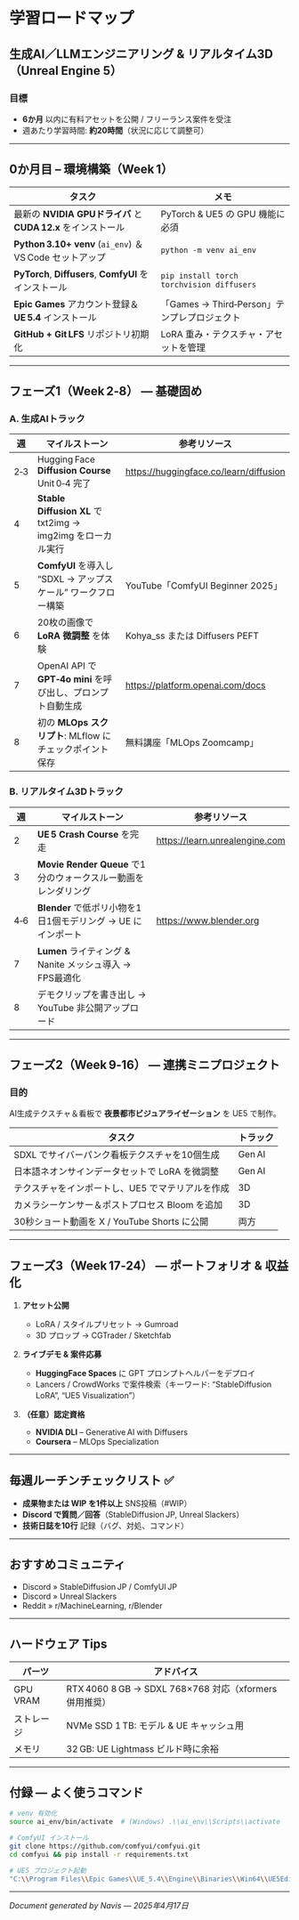 
# 学習ロードマップ  
## 生成AI／LLMエンジニアリング & リアルタイム3D（Unreal Engine 5）

### 目標
* **6か月** 以内に有料アセットを公開 / フリーランス案件を受注  
* 週あたり学習時間: **約20時間**（状況に応じて調整可）

---

## 0か月目 – 環境構築（Week 1）

| タスク | メモ |
|-------|------|
| 最新の **NVIDIA GPUドライバ** と **CUDA 12.x** をインストール | PyTorch & UE5 の GPU 機能に必須 |
| **Python 3.10+ venv** (`ai_env`) ＆ VS Code セットアップ | `python -m venv ai_env` |
| **PyTorch**, **Diffusers**, **ComfyUI** をインストール | `pip install torch torchvision diffusers` |
| **Epic Games** アカウント登録＆ **UE 5.4** インストール | 「Games → Third‑Person」テンプレプロジェクト |
| **GitHub + Git LFS** リポジトリ初期化 | LoRA 重み・テクスチャ・アセットを管理 |

---

## フェーズ1（Week 2‑8） — 基礎固め

### A. 生成AIトラック
| 週 | マイルストーン | 参考リソース |
|----|---------------|-------------|
| 2‑3 | Hugging Face **Diffusion Course** Unit 0‑4 完了 | <https://huggingface.co/learn/diffusion> |
| 4 | **Stable Diffusion XL** で txt2img → img2img をローカル実行 | |
| 5 | **ComfyUI** を導入し “SDXL → アップスケール” ワークフロー構築 | YouTube「ComfyUI Beginner 2025」 |
| 6 | 20枚の画像で **LoRA 微調整** を体験 | Kohya_ss または Diffusers PEFT |
| 7 | OpenAI API で **GPT‑4o mini** を呼び出し、プロンプト自動生成 | <https://platform.openai.com/docs> |
| 8 | 初の **MLOps スクリプト**: MLflow にチェックポイント保存 | 無料講座「MLOps Zoomcamp」 |

### B. リアルタイム3Dトラック
| 週 | マイルストーン | 参考リソース |
|----|----------------|-------------|
| 2 | **UE 5 Crash Course** を完走 | <https://learn.unrealengine.com> |
| 3 | **Movie Render Queue** で1分のウォークスルー動画をレンダリング | |
| 4‑6 | **Blender** で低ポリ小物を1日1個モデリング → UE にインポート | <https://www.blender.org> |
| 7 | **Lumen** ライティング & Nanite メッシュ導入 → FPS最適化 | |
| 8 | デモクリップを書き出し → YouTube 非公開アップロード | |

---

## フェーズ2（Week 9‑16） — 連携ミニプロジェクト

### 目的
AI生成テクスチャ＆看板で **夜景都市ビジュアライゼーション** を UE5 で制作。

| タスク | トラック |
|-------|---------|
| SDXL でサイバーパンク看板テクスチャを10個生成 | Gen AI |
| 日本語ネオンサインデータセットで LoRA を微調整 | Gen AI |
| テクスチャをインポートし、UE5 でマテリアルを作成 | 3D |
| カメラシーケンサー＆ポストプロセス Bloom を追加 | 3D |
| 30秒ショート動画を X / YouTube Shorts に公開 | 両方 |

---

## フェーズ3（Week 17‑24） — ポートフォリオ & 収益化

1. **アセット公開**  
   * LoRA / スタイルプリセット → Gumroad  
   * 3D プロップ → CGTrader / Sketchfab  

2. **ライブデモ & 案件応募**  
   * **HuggingFace Spaces** に GPT プロンプトヘルパーをデプロイ  
   * Lancers / CrowdWorks で案件検索（キーワード: “StableDiffusion LoRA”, “UE5 Visualization”）  

3. **（任意）認定資格**  
   * **NVIDIA DLI** – Generative AI with Diffusers  
   * **Coursera** – MLOps Specialization  

---

## 毎週ルーチンチェックリスト ✅

- **成果物または WIP を1件以上** SNS投稿（#WIP）  
- **Discord で質問／回答**（StableDiffusion JP, Unreal Slackers）  
- **技術日誌を10行** 記録（バグ、対処、コマンド）

---

## おすすめコミュニティ

* Discord » StableDiffusion JP / ComfyUI JP  
* Discord » Unreal Slackers  
* Reddit » r/MachineLearning, r/Blender  

---

## ハードウェア Tips

| パーツ | アドバイス |
|-------|-----------|
| GPU VRAM | RTX 4060 8 GB → SDXL 768×768 対応（xformers併用推奨） |
| ストレージ | NVMe SSD 1 TB: モデル & UE キャッシュ用 |
| メモリ | 32 GB: UE Lightmass ビルド時に余裕 |

---

## 付録 — よく使うコマンド

```bash
# venv 有効化
source ai_env/bin/activate  # (Windows) .\\ai_env\\Scripts\\activate

# ComfyUI インストール
git clone https://github.com/comfyui/comfyui.git
cd comfyui && pip install -r requirements.txt

# UE5 プロジェクト起動
"C:\\Program Files\\Epic Games\\UE_5.4\\Engine\\Binaries\\Win64\\UE5Editor.exe" MyProject.uproject
```

---

*Document generated by Navis — 2025年4月17日*
